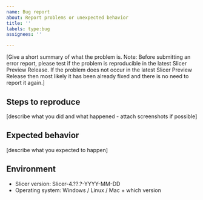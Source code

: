 ```yaml
---
name: Bug report
about: Report problems or unexpected behavior
title: ''
labels: type:bug
assignees: ''

---
```


[Give a short summary of what the problem is. Note: Before submitting an error report, please test if the problem is reproducible in the latest Slicer Preview Release. If the problem does not occur in the latest Slicer Preview Release then most likely it has been already fixed and there is no need to report it again.]

## Steps to reproduce

[describe what you did and what happened - attach screenshots if possible]

## Expected behavior

[describe what you expected to happen]

## Environment
- Slicer version: Slicer-4.??.?-YYYY-MM-DD
- Operating system: Windows / Linux / Mac + which version
